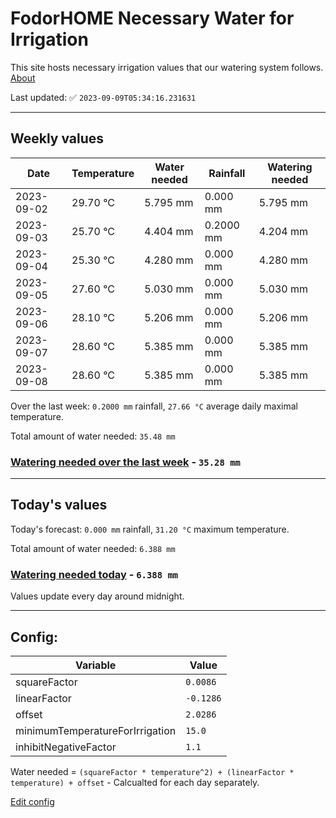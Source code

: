 # FodorHOME Necessary Water for Irrigation

This site hosts necessary irrigation values that our watering system follows. [About](https://github.com/redyau/irrigation)

Last updated: ✅ `2023-09-09T05:34:16.231631`

---

## Weekly values

| Date | Temperature | Water needed | Rainfall | Watering needed |
|-----|-----|-----|-----|-----|
| 2023-09-02 | 29.70 °C | 5.795 mm | 0.000 mm | 5.795 mm |
| 2023-09-03 | 25.70 °C | 4.404 mm | 0.2000 mm | 4.204 mm |
| 2023-09-04 | 25.30 °C | 4.280 mm | 0.000 mm | 4.280 mm |
| 2023-09-05 | 27.60 °C | 5.030 mm | 0.000 mm | 5.030 mm |
| 2023-09-06 | 28.10 °C | 5.206 mm | 0.000 mm | 5.206 mm |
| 2023-09-07 | 28.60 °C | 5.385 mm | 0.000 mm | 5.385 mm |
| 2023-09-08 | 28.60 °C | 5.385 mm | 0.000 mm | 5.385 mm |


Over the last week: `0.2000 mm` rainfall, `27.66 °C` average daily maximal temperature.

Total amount of water needed: `35.48 mm`

### [Watering needed over the last week](lastweek.txt) - `35.28 mm`

---

## Today's values

Today's forecast: `0.000 mm` rainfall, `31.20 °C` maximum temperature.

Total amount of water needed: `6.388 mm`

### [Watering needed today](today.txt) - `6.388 mm`

Values update every day around midnight.

---

## Config:

| Variable | Value |
|-----|-----|
| squareFactor | `0.0086` |
| linearFactor | `-0.1286` |
| offset | `2.0286` |
| minimumTemperatureForIrrigation | `15.0` |
| inhibitNegativeFactor | `1.1` |

Water needed = `(squareFactor * temperature^2) + (linearFactor * temperature) + offset` - Calcualted for each day separately.

[Edit config](https://github.com/RedyAu/irrigation/edit/main/config.json)
